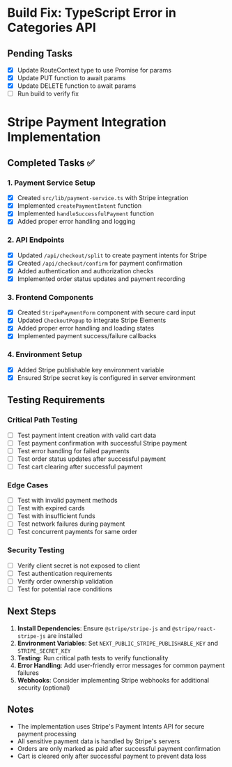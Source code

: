 # Build Fix: TypeScript Error in Categories API

## Pending Tasks
- [x] Update RouteContext type to use Promise for params
- [x] Update PUT function to await params
- [x] Update DELETE function to await params
- [ ] Run build to verify fix

# Stripe Payment Integration Implementation

## Completed Tasks ✅

### 1. Payment Service Setup
- [x] Created `src/lib/payment-service.ts` with Stripe integration
- [x] Implemented `createPaymentIntent` function
- [x] Implemented `handleSuccessfulPayment` function
- [x] Added proper error handling and logging

### 2. API Endpoints
- [x] Updated `/api/checkout/split` to create payment intents for Stripe
- [x] Created `/api/checkout/confirm` for payment confirmation
- [x] Added authentication and authorization checks
- [x] Implemented order status updates and payment recording

### 3. Frontend Components
- [x] Created `StripePaymentForm` component with secure card input
- [x] Updated `CheckoutPopup` to integrate Stripe Elements
- [x] Added proper error handling and loading states
- [x] Implemented payment success/failure callbacks

### 4. Environment Setup
- [x] Added Stripe publishable key environment variable
- [x] Ensured Stripe secret key is configured in server environment

## Testing Requirements

### Critical Path Testing
- [ ] Test payment intent creation with valid cart data
- [ ] Test payment confirmation with successful Stripe payment
- [ ] Test error handling for failed payments
- [ ] Test order status updates after successful payment
- [ ] Test cart clearing after successful payment

### Edge Cases
- [ ] Test with invalid payment methods
- [ ] Test with expired cards
- [ ] Test with insufficient funds
- [ ] Test network failures during payment
- [ ] Test concurrent payments for same order

### Security Testing
- [ ] Verify client secret is not exposed to client
- [ ] Test authentication requirements
- [ ] Verify order ownership validation
- [ ] Test for potential race conditions

## Next Steps

1. **Install Dependencies**: Ensure `@stripe/stripe-js` and `@stripe/react-stripe-js` are installed
2. **Environment Variables**: Set `NEXT_PUBLIC_STRIPE_PUBLISHABLE_KEY` and `STRIPE_SECRET_KEY`
3. **Testing**: Run critical path tests to verify functionality
4. **Error Handling**: Add user-friendly error messages for common payment failures
5. **Webhooks**: Consider implementing Stripe webhooks for additional security (optional)

## Notes

- The implementation uses Stripe's Payment Intents API for secure payment processing
- All sensitive payment data is handled by Stripe's servers
- Orders are only marked as paid after successful payment confirmation
- Cart is cleared only after successful payment to prevent data loss
